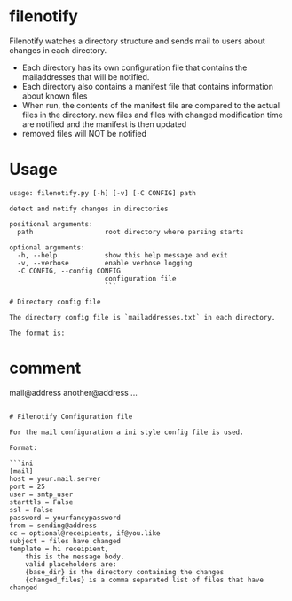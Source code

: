 # filenotify


Filenotify watches a directory structure and sends mail to users about changes in each directory.

- Each directory has its own configuration file that contains the mailaddresses that will be notified.
- Each directory also contains a manifest file that contains information about known files
- When run, the contents of the manifest file are compared to the actual files in the directory.
  new files and files with changed modification time are notified and the manifest is then updated
- removed files will NOT be notified

# Usage

```
usage: filenotify.py [-h] [-v] [-C CONFIG] path

detect and notify changes in directories

positional arguments:
  path                  root directory where parsing starts

optional arguments:
  -h, --help            show this help message and exit
  -v, --verbose         enable verbose logging
  -C CONFIG, --config CONFIG
                        configuration file
                        ```

# Directory config file

The directory config file is `mailaddresses.txt` in each directory.

The format is:

```
# comment
mail@address
another@address
...
```

# Filenotify Configuration file

For the mail configuration a ini style config file is used.

Format:

```ini
[mail]
host = your.mail.server
port = 25
user = smtp_user
starttls = False
ssl = False
password = yourfancypassword
from = sending@address
cc = optional@receipients, if@you.like
subject = files have changed
template = hi receipient,
    this is the message body.
    valid placeholders are:
    {base_dir} is the directory containing the changes
    {changed_files} is a comma separated list of files that have changed
```
